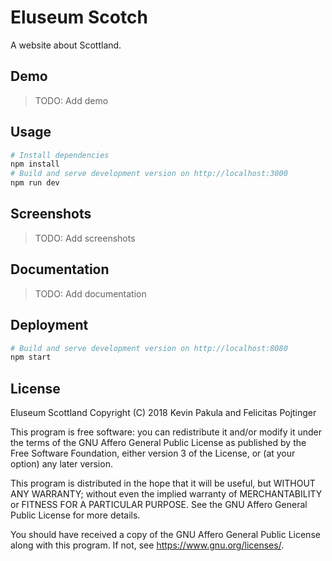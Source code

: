 # Eluseum Scotch

A website about Scottland.

## Demo

> TODO: Add demo

## Usage

```bash
# Install dependencies
npm install
# Build and serve development version on http://localhost:3000
npm run dev
```

## Screenshots

> TODO: Add screenshots

## Documentation

> TODO: Add documentation

## Deployment

```bash
# Build and serve development version on http://localhost:8080
npm start
```

## License

Eluseum Scottland
Copyright (C) 2018 Kevin Pakula and Felicitas Pojtinger

This program is free software: you can redistribute it and/or modify it under the terms of the GNU Affero General Public License as published by the Free Software Foundation, either version 3 of the License, or (at your option) any later version.

This program is distributed in the hope that it will be useful, but WITHOUT ANY WARRANTY; without even the implied warranty of MERCHANTABILITY or FITNESS FOR A PARTICULAR PURPOSE. See the GNU Affero General Public License for more details.

You should have received a copy of the GNU Affero General Public License along with this program. If not, see <https://www.gnu.org/licenses/>.
